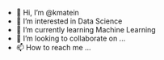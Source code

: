 - 👋 Hi, I’m @kmatein
- 👀 I’m interested in Data Science
- 🌱 I’m currently learning Machine Learning
- 💞️ I’m looking to collaborate on ...
- 📫 How to reach me ...

<!---
kmatein/kmatein is a ✨ special ✨ repository because its `README.md` (this file) appears on your GitHub profile.
You can click the Preview link to take a look at your changes.
--->
